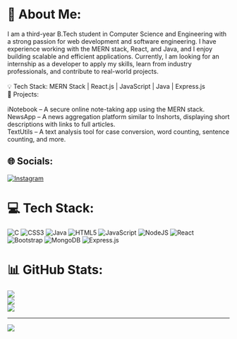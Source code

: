 # 💫 About Me:
I am a third-year B.Tech student in Computer Science and Engineering with a strong passion for web development and software engineering. I have experience working with the MERN stack, React, and Java, and I enjoy building scalable and efficient applications. Currently, I am looking for an internship as a developer to apply my skills, learn from industry professionals, and contribute to real-world projects.<br><br>💡 Tech Stack: MERN Stack | React.js | JavaScript | Java | Express.js<br>🚀 Projects:<br><br>iNotebook – A secure online note-taking app using the MERN stack.<br>NewsApp – A news aggregation platform similar to Inshorts, displaying short descriptions with links to full articles.<br>TextUtils – A text analysis tool for case conversion, word counting, sentence counting, and more.


## 🌐 Socials:
[![Instagram](https://img.shields.io/badge/Instagram-%23E4405F.svg?logo=Instagram&logoColor=white)](https://instagram.com/AvinavC14) 

# 💻 Tech Stack:
![C](https://img.shields.io/badge/c-%2300599C.svg?style=for-the-badge&logo=c&logoColor=white) ![CSS3](https://img.shields.io/badge/css3-%231572B6.svg?style=for-the-badge&logo=css3&logoColor=white) ![Java](https://img.shields.io/badge/java-%23ED8B00.svg?style=for-the-badge&logo=openjdk&logoColor=white) ![HTML5](https://img.shields.io/badge/html5-%23E34F26.svg?style=for-the-badge&logo=html5&logoColor=white) ![JavaScript](https://img.shields.io/badge/javascript-%23323330.svg?style=for-the-badge&logo=javascript&logoColor=%23F7DF1E) ![NodeJS](https://img.shields.io/badge/node.js-6DA55F?style=for-the-badge&logo=node.js&logoColor=white) ![React](https://img.shields.io/badge/react-%2320232a.svg?style=for-the-badge&logo=react&logoColor=%2361DAFB) ![Bootstrap](https://img.shields.io/badge/bootstrap-%238511FA.svg?style=for-the-badge&logo=bootstrap&logoColor=white) ![MongoDB](https://img.shields.io/badge/MongoDB-%234ea94b.svg?style=for-the-badge&logo=mongodb&logoColor=white) ![Express.js](https://img.shields.io/badge/express.js-%23404d59.svg?style=for-the-badge&logo=express&logoColor=%2361DAFB)
# 📊 GitHub Stats:
![](https://github-readme-stats.vercel.app/api?username=NoobCoder143&theme=dark&hide_border=false&include_all_commits=true&count_private=true)<br/>
![](https://github-readme-streak-stats.herokuapp.com/?user=NoobCoder143&theme=dark&hide_border=false)<br/>
![](https://github-readme-stats.vercel.app/api/top-langs/?username=NoobCoder143&theme=dark&hide_border=false&include_all_commits=true&count_private=true&layout=compact)

---
[![](https://visitcount.itsvg.in/api?id=NoobCoder143&icon=0&color=0)](https://visitcount.itsvg.in)

<!-- Proudly created with GPRM ( https://gprm.itsvg.in ) -->
